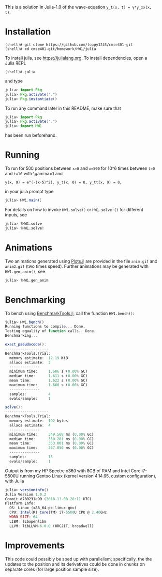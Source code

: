 This is a solution in Julia-1.0 of the wave-equation `y_t(x, t) = γ*y_xx(x, t)`.

# Installation
```
(shell)# git clone https://github.com/loppy1243/cmse401-git
(shell)# cd cmse401-git/homework/HW1/julia
```

To install julia, see <https://julialang.org>. To install dependencies, open a Julia REPL

```
(shell)# julia
```

and type

```Julia
julia> import Pkg
julia> Pkg.activate(".")
julia> Pkg.instantiate()
```

To run any command later in this README, make sure that

```Julia
julia> import Pkg
julia> Pkg.activate(".")
julia> import HW1
```

has been run beforehand.

# Running
To run for 500 positions between `x=0` and `x=500` for 10^6 times between `t=0` and `t=10`
with \gamma=1 and

`y(x, 0) = e^(-(x-5)^2), y_t(x, 0) = 0, y_tt(x, 0) = 0,`

in your julia prompt type

```Julia
julia> HW1.main()
```

For details on how to invoke `HW1.solve()` or `HW1.solve!()` for different inputs, see

```Julia
julia> ?HW1.solve
julia> ?HW1.solve!
```

# Animations
Two animations generated using [Plots.jl](https://github.com/JuliaPlots/Plots.jl) are provided
in the file `anim.gif` and `anim2.gif` (two times speed). Further animations may be generated
with `HW1.gen_anim()`; see

```Julia
julia> ?HW1.gen_anim
```

# Benchmarking
To bench using [BenchmarkTools.jl](https://github.com/JuliaCI/BenchmarkTools.jl), call the
function `HW1.bench()`:

```Julia
julia> HW1.bench()
Running functions to compile... Done.
Testing equality of function calls.. Done.
Benchmarking...

exact_pseudocode():
--------------------
BenchmarkTools.Trial:
  memory estimate:  12.19 KiB
  allocs estimate:  3
  --------------
  minimum time:     1.606 s (0.00% GC)
  median time:      1.611 s (0.00% GC)
  mean time:        1.622 s (0.00% GC)
  maximum time:     1.660 s (0.00% GC)
  --------------
  samples:          4
  evals/sample:     1

solve():
--------------------
BenchmarkTools.Trial:
  memory estimate:  192 bytes
  allocs estimate:  4
  --------------
  minimum time:     349.568 ms (0.00% GC)
  median time:      350.281 ms (0.00% GC)
  mean time:        353.001 ms (0.00% GC)
  maximum time:     367.050 ms (0.00% GC)
  --------------
  samples:          15
  evals/sample:     1
```

Output is from my HP Spectre x360 with 8GB of RAM and Intel Core i7-5500U running Gentoo
Linux (kernel version 4.14.65, custom configuration), with Julia

```Julia
julia> versioninfo()
Julia Version 1.0.2
Commit d789231e99 (2018-11-08 20:11 UTC)
Platform Info:
  OS: Linux (x86_64-pc-linux-gnu)
  CPU: Intel(R) Core(TM) i7-5500U CPU @ 2.40GHz
  WORD_SIZE: 64
  LIBM: libopenlibm
  LLVM: libLLVM-6.0.0 (ORCJIT, broadwell)
```

# Improvements
This code could possibly be sped up with parallelism; specifically, the the updates to the
position and its derivatives could be done in chunks on separate cores (for large position
sample size).
